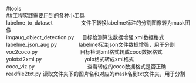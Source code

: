 #tools  
##工程实践需要用到的各种小工具  
labelme_to_dataset   　　　　　  文件下转换labelme标注的分割图像转为mask图像  
imgaug_object_detection.py  　  目标检测算法数据增强,xml数据格式  
labelme_json_aug.py　　　　      labelme标注json文件数据增强，用于分割  
voc2coco.py　　　　　　　　       目标检测xml格式转成coco数据格式  
yolotxt2xml.py　　　　　　　　    yolo格式转成xml格式  
coco_viz.py　　　　　　　　　　    查看转成的coco数据格式是否正确  
readfile2txt.py                  读取文件夹下的图片名和对应的mask名到txt文件夹，用于分割
